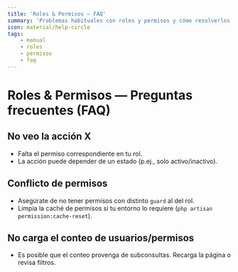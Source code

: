 ```yaml
---
title: 'Roles & Permisos — FAQ'
summary: 'Problemas habituales con roles y permisos y cómo resolverlos.'
icon: material/help-circle
tags:
    - manual
    - roles
    - permisos
    - faq
---
```


# Roles & Permisos — Preguntas frecuentes (FAQ)

## No veo la acción X

- Falta el permiso correspondiente en tu rol.
- La acción puede depender de un estado (p.ej., solo activo/inactivo).

## Conflicto de permisos

- Asegúrate de no tener permisos con distinto `guard` al del rol.
- Limpia la caché de permisos si tu entorno lo requiere (`php artisan permission:cache-reset`).

## No carga el conteo de usuarios/permisos

- Es posible que el conteo provenga de subconsultas. Recarga la página o revisa filtros.
